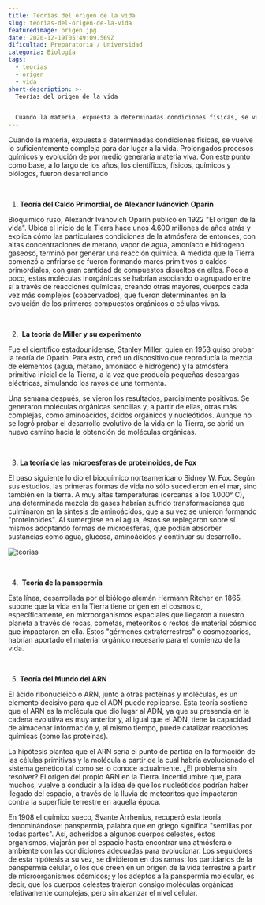 ```yaml
---
title: Teorías del origen de la vida
slug: teorias-del-origen-de-la-vida
featuredimage: origen.jpg
date: 2020-12-19T05:49:09.569Z
dificultad: Preparatoria / Universidad
categoria: Biología
tags:
  - teorias
  - origen
  - vida
short-description: >-
  Teorías del origen de la vida


  Cuando la materia, expuesta a determinadas condiciones físicas, se vuelve lo suficientemente compleja para dar lugar a la vida.
---
```

Cuando la materia, expuesta a determinadas condiciones físicas, se vuelve lo suficientemente compleja para dar lugar a la vida. Prolongados procesos químicos y evolución de por medio generaría materia viva. Con este punto como base, a lo largo de los años, los científicos, físicos, químicos y biólogos, fueron desarrollando

</br>

1. **Teoría del Caldo Primordial, de Alexandr Ivánovich Oparin**

Bioquímico ruso, Alexandr Ivánovich Oparin publicó en 1922 "El origen de la vida". Ubica el inicio de la Tierra hace unos 4.600 millones de años atrás y explica cómo las particulares condiciones de la atmósfera de entonces, con altas concentraciones de metano, vapor de agua, amoníaco e hidrógeno gaseoso, terminó por generar una reacción química. A medida que la Tierra comenzó a enfriarse se fueron formando mares primitivos o caldos primordiales, con gran cantidad de compuestos disueltos en ellos. Poco a poco, estas moléculas inorgánicas se habrían asociando o agrupado entre sí a través de reacciones químicas, creando otras mayores, cuerpos cada vez más complejos (coacervados), que fueron determinantes en la evolución de los primeros compuestos orgánicos o células vivas.

</br>

2.  **La teoría de Miller y su experimento**

Fue el científico estadounidense, Stanley Miller, quien en 1953 quiso probar la teoría de Oparin. Para esto, creó un dispositivo que reproducía la mezcla de elementos (agua, metano, amoníaco e hidrógeno) y la atmósfera primitiva inicial de la Tierra, a la vez que producía pequeñas descargas eléctricas, simulando los rayos de una tormenta.



Una semana después, se vieron los resultados, parcialmente positivos. Se generaron moléculas orgánicas sencillas y, a partir de ellas, otras más complejas, como aminoácidos, ácidos orgánicos y nucleótidos. Aunque no se logró probar el desarrollo evolutivo de la vida en la Tierra, se abrió un nuevo camino hacia la obtención de moléculas orgánicas.

</br>

3. **La teoría de las microesferas de proteinoides, de Fox**

El paso siguiente lo dio el bioquímico norteamericano Sidney W. Fox. Según sus estudios, las primeras formas de vida no sólo sucedieron en el mar, sino también en la tierra. A muy altas temperaturas (cercanas a los 1.000° C), una determinada mezcla de gases habrían sufrido transformaciones que culminaron en la síntesis de aminoácidos, que a su vez se unieron formando "proteinoides". Al sumergirse en el agua, éstos se replegaron sobre sí mismos adoptando formas de microesferas, que podían absorber sustancias como agua, glucosa, aminoácidos y continuar su desarrollo.

![teorias](/assets/teroias.jpg "teorias")

</br>

4.  **Teoría de la panspermia**

Esta línea, desarrollada por el biólogo alemán Hermann Ritcher en 1865, supone que la vida en la Tierra tiene origen en el cosmos o, específicamente, en microorganismos espaciales que llegaron a nuestro planeta a través de rocas, cometas, meteoritos o restos de material cósmico que impactaron en ella. Estos "gérmenes extraterrestres" o cosmozoarios, habrían aportado el material orgánico necesario para el comienzo de la vida.

</br>

5. **Teoría del Mundo del ARN**

El ácido ribonucleico o ARN, junto a otras proteínas y moléculas, es un elemento decisivo para que el ADN puede replicarse. Esta teoría sostiene que el ARN es la molécula que dio lugar al ADN, ya que su presencia en la cadena evolutiva es muy anterior y, al igual que el ADN, tiene la capacidad de almacenar información y, al mismo tiempo, puede catalizar reacciones químicas (como las proteínas).



La hipótesis plantea que el ARN sería el punto de partida en la formación de las células primitivas y la molécula a partir de la cual habría evolucionado el sistema genético tal como se lo conoce actualmente. ¿El problema sin resolver? El origen del propio ARN en la Tierra. Incertidumbre que, para muchos, vuelve a conducir a la idea de que los nucleótidos podrían haber llegado del espacio, a través de la lluvia de meteoritos que impactaron contra la superficie terrestre en aquella época.



En 1908 el químico sueco, Svante Arrhenius, recuperó esta teoría denominándose: panspermia, palabra que en griego significa "semillas por todas partes". Así, adheridos a algunos cuerpos celestes, estos organismos, viajarán por el espacio hasta encontrar una atmósfera o ambiente con las condiciones adecuadas para evolucionar. Los seguidores de esta hipótesis a su vez, se dividieron en dos ramas: los partidarios de la panspermia celular, o los que creen en un origen de la vida terrestre a partir de microorganismos cósmicos; y los adeptos a la panspermia molecular, es decir, que los cuerpos celestes trajeron consigo moléculas orgánicas relativamente complejas, pero sin alcanzar el nivel celular.